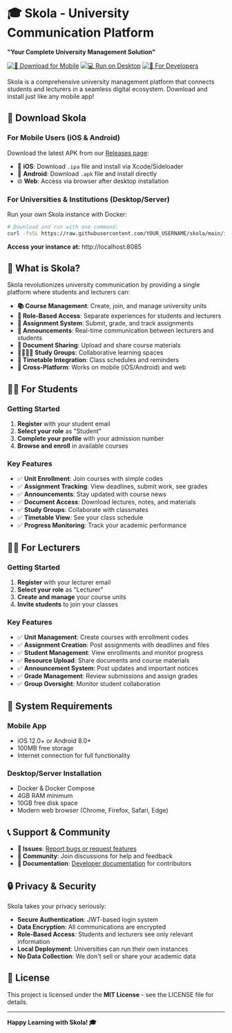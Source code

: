# 🎓 Skola - University Communication Platform

**"Your Complete University Management Solution"**

[![📱 Download for Mobile](https://img.shields.io/badge/📱_Download_Releases-Get_Started-blue?style=for-the-badge)](https://github.com/YOUR_USERNAME/skola/releases)
[![💻 Run on Desktop](https://img.shields.io/badge/💻_Desktop_Version-Docker-green?style=for-the-badge)](https://github.com/YOUR_USERNAME/skola/releases)
[![📖 For Developers](https://img.shields.io/badge/📖_Developer_Docs-Developer.md-orange?style=for-the-badge)](Developer.md)

Skola is a comprehensive university management platform that connects students and lecturers in a seamless digital ecosystem. Download and install just like any mobile app!

## 📱 Download Skola

### **For Mobile Users (iOS & Android)**
Download the latest APK from our [Releases page](https://github.com/YOUR_USERNAME/skola/releases):
- 📱 **iOS**: Download `.ipa` file and install via Xcode/Sideloader
- 🤖 **Android**: Download `.apk` file and install directly
- 🌐 **Web**: Access via browser after desktop installation

### **For Universities & Institutions (Desktop/Server)**
Run your own Skola instance with Docker:
```bash
# Download and run with one command:
curl -fsSL https://raw.githubusercontent.com/YOUR_USERNAME/skola/main/install.sh | bash
```

**Access your instance at:** http://localhost:8085

## 🌟 What is Skola?

Skola revolutionizes university communication by providing a single platform where students and lecturers can:

- **📚 Course Management**: Create, join, and manage university units
- **👥 Role-Based Access**: Separate experiences for students and lecturers
- **📝 Assignment System**: Submit, grade, and track assignments
- **📢 Announcements**: Real-time communication between lecturers and students
- **📁 Document Sharing**: Upload and share course materials
- **👨‍👩‍👧‍👦 Study Groups**: Collaborative learning spaces
- **📅 Timetable Integration**: Class schedules and reminders
- **📱 Cross-Platform**: Works on mobile (iOS/Android) and web

## 👨‍🎓 For Students

### **Getting Started**
1. **Register** with your student email
2. **Select your role** as "Student"
3. **Complete your profile** with your admission number
4. **Browse and enroll** in available courses

### **Key Features**
- ✅ **Unit Enrollment**: Join courses with simple codes
- ✅ **Assignment Tracking**: View deadlines, submit work, see grades
- ✅ **Announcements**: Stay updated with course news
- ✅ **Document Access**: Download lectures, notes, and materials
- ✅ **Study Groups**: Collaborate with classmates
- ✅ **Timetable View**: See your class schedule
- ✅ **Progress Monitoring**: Track your academic performance

## 👨‍🏫 For Lecturers

### **Getting Started**
1. **Register** with your lecturer email
2. **Select your role** as "Lecturer"
3. **Create and manage** your course units
4. **Invite students** to join your classes

### **Key Features**
- ✅ **Unit Management**: Create courses with enrollment codes
- ✅ **Assignment Creation**: Post assignments with deadlines and files
- ✅ **Student Management**: View enrollments and monitor progress
- ✅ **Resource Upload**: Share documents and course materials
- ✅ **Announcement System**: Post updates and important notices
- ✅ **Grade Management**: Review submissions and assign grades
- ✅ **Group Oversight**: Monitor student collaboration

## 🚀 System Requirements

### **Mobile App**
- iOS 12.0+ or Android 8.0+
- 100MB free storage
- Internet connection for full functionality

### **Desktop/Server Installation**
- Docker & Docker Compose
- 4GB RAM minimum
- 10GB free disk space
- Modern web browser (Chrome, Firefox, Safari, Edge)

## 📞 Support & Community

- **📧 Issues**: [Report bugs or request features](https://github.com/YOUR_USERNAME/skola/issues)
- **💬 Community**: Join discussions for help and feedback
- **📖 Documentation**: [Developer documentation](Developer.md) for contributors

## 🔒 Privacy & Security

Skola takes your privacy seriously:
- **Secure Authentication**: JWT-based login system
- **Data Encryption**: All communications are encrypted
- **Role-Based Access**: Students and lecturers see only relevant information
- **Local Deployment**: Universities can run their own instances
- **No Data Collection**: We don't sell or share your academic data

## 📜 License

This project is licensed under the **MIT License** - see the LICENSE file for details.

---

**Happy Learning with Skola! 🎓**

